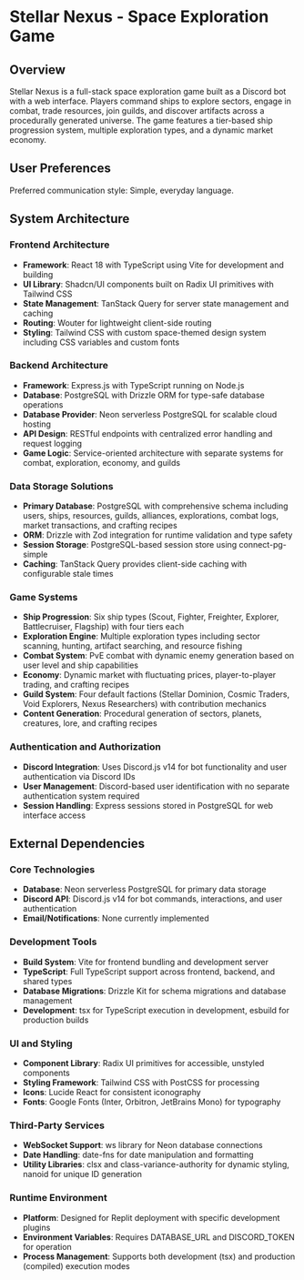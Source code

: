 # Stellar Nexus - Space Exploration Game

## Overview

Stellar Nexus is a full-stack space exploration game built as a Discord bot with a web interface. Players command ships to explore sectors, engage in combat, trade resources, join guilds, and discover artifacts across a procedurally generated universe. The game features a tier-based ship progression system, multiple exploration types, and a dynamic market economy.

## User Preferences

Preferred communication style: Simple, everyday language.

## System Architecture

### Frontend Architecture
- **Framework**: React 18 with TypeScript using Vite for development and building
- **UI Library**: Shadcn/UI components built on Radix UI primitives with Tailwind CSS
- **State Management**: TanStack Query for server state management and caching
- **Routing**: Wouter for lightweight client-side routing
- **Styling**: Tailwind CSS with custom space-themed design system including CSS variables and custom fonts

### Backend Architecture
- **Framework**: Express.js with TypeScript running on Node.js
- **Database**: PostgreSQL with Drizzle ORM for type-safe database operations
- **Database Provider**: Neon serverless PostgreSQL for scalable cloud hosting
- **API Design**: RESTful endpoints with centralized error handling and request logging
- **Game Logic**: Service-oriented architecture with separate systems for combat, exploration, economy, and guilds

### Data Storage Solutions
- **Primary Database**: PostgreSQL with comprehensive schema including users, ships, resources, guilds, alliances, explorations, combat logs, market transactions, and crafting recipes
- **ORM**: Drizzle with Zod integration for runtime validation and type safety
- **Session Storage**: PostgreSQL-based session store using connect-pg-simple
- **Caching**: TanStack Query provides client-side caching with configurable stale times

### Game Systems
- **Ship Progression**: Six ship types (Scout, Fighter, Freighter, Explorer, Battlecruiser, Flagship) with four tiers each
- **Exploration Engine**: Multiple exploration types including sector scanning, hunting, artifact searching, and resource fishing
- **Combat System**: PvE combat with dynamic enemy generation based on user level and ship capabilities  
- **Economy**: Dynamic market with fluctuating prices, player-to-player trading, and crafting recipes
- **Guild System**: Four default factions (Stellar Dominion, Cosmic Traders, Void Explorers, Nexus Researchers) with contribution mechanics
- **Content Generation**: Procedural generation of sectors, planets, creatures, lore, and crafting recipes

### Authentication and Authorization
- **Discord Integration**: Uses Discord.js v14 for bot functionality and user authentication via Discord IDs
- **User Management**: Discord-based user identification with no separate authentication system required
- **Session Handling**: Express sessions stored in PostgreSQL for web interface access

## External Dependencies

### Core Technologies
- **Database**: Neon serverless PostgreSQL for primary data storage
- **Discord API**: Discord.js v14 for bot commands, interactions, and user authentication
- **Email/Notifications**: None currently implemented

### Development Tools
- **Build System**: Vite for frontend bundling and development server
- **TypeScript**: Full TypeScript support across frontend, backend, and shared types
- **Database Migrations**: Drizzle Kit for schema migrations and database management
- **Development**: tsx for TypeScript execution in development, esbuild for production builds

### UI and Styling
- **Component Library**: Radix UI primitives for accessible, unstyled components
- **Styling Framework**: Tailwind CSS with PostCSS for processing
- **Icons**: Lucide React for consistent iconography
- **Fonts**: Google Fonts (Inter, Orbitron, JetBrains Mono) for typography

### Third-Party Services
- **WebSocket Support**: ws library for Neon database connections
- **Date Handling**: date-fns for date manipulation and formatting
- **Utility Libraries**: clsx and class-variance-authority for dynamic styling, nanoid for unique ID generation

### Runtime Environment
- **Platform**: Designed for Replit deployment with specific development plugins
- **Environment Variables**: Requires DATABASE_URL and DISCORD_TOKEN for operation
- **Process Management**: Supports both development (tsx) and production (compiled) execution modes